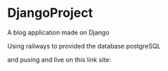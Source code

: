 # DjangoProject
A blog application made on Django

Using railways to provided the database postgreSQL

and pusing and live on this link site: 